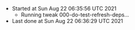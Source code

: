   - Started at Sun Aug 22 06:35:56 UTC 2021
    - Running tweak 000-do-test-refresh-deps...
  - Last done at Sun Aug 22 06:36:29 UTC 2021
